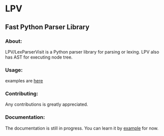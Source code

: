 # LPV
## Fast Python Parser Library

### About:
LPV/LexParserVisit is a Python parser library for parsing or lexing. LPV also has AST for executing node tree.

### Usage:
examples are [here](https://github.com/Xp-op/LPV/tree/main/example)

### Contributing:
Any contributions is greatly appreciated.

### Documentation:
The documentation is still in progress. You can learn it by 
[example](https://github.com/Xp-op/LPV/tree/main/example) for now.